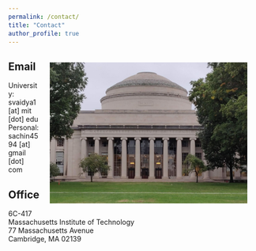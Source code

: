 ```yaml
---
permalink: /contact/
title: "Contact"
author_profile: true
---
```

<img align="right" src="https://raw.githubusercontent.com/sachin4594/svaidya.github.io/master/images/MIT.jpg" width="400" style="margin: 20px"/>

## Email

University: svaidya1 [at] mit [dot] edu\
Personal: sachin4594 [at] gmail [dot] com


## Office
6C-417\
Massachusetts Institute of Technology\
77 Massachusetts Avenue\
Cambridge, MA 02139
